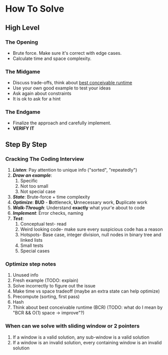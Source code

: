 # How To Solve

## High Level

### The Opening

- Brute force. Make sure it's correct with edge cases.
- Calculate time and space complexity.

### The Midgame

- Discuss trade-offs, think about [best conceivable runtime](TODO:)
- Use your own good example to test your ideas
- Ask again about constraints
- It is ok to ask for a hint

### The Endgame

- Finalize the approach and carefully implement.
- **VERIFY IT**
  
## Step By Step

### Cracking The Coding Interview

1. _**Listen**_: Pay attention to unique info ("sorted", "repeatedly")
2. _**Draw an example**_:
   1. Specific
   2. Not too small
   3. Not special case
3. _**State**_: Brute-force + time complexity
4. _**Optimize**_: **BUD** - **B**ottleneck, **U**nnecessary work, **D**uplicate work
5. _**Walk-Through**_: Understand **exactly** what your'e about to code
6. _**Implement**_: Error checks, naming
7. _**Test**_:
   1. Conceptual test- read
   2. Weird looking code- make sure every suspicious code has a reason
   3. Hotspots- Base case, integer division, null nodes in binary tree and linked lists
   4. Small tests
   5. Special cases

### Optimize step notes

1. Unused info
2. Fresh example (TODO: explain)
3. Solve incorrectly  to figure out the issue
4. Make time vs space tradeoff (maybe an extra state can help optimize)
5. Precompute (sorting, first pass)
6. Hash
7. Think about best conceivable runtime (BCR) (TODO: what do I mean by "BCR && O(1) space -> improve"?)

### When can we solve with sliding window or 2 pointers

1. If a window is a valid solution, any sub-window is a valid solution
2. If a window is an invalid solution, every containing window is an invalid solution
